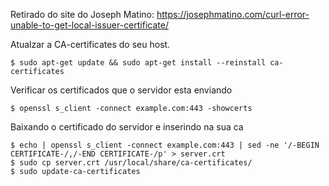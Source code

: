 Retirado do site do Joseph Matino: https://josephmatino.com/curl-error-unable-to-get-local-issuer-certificate/

Atualzar a CA-certificates do seu host.    
    
    $ sudo apt-get update && sudo apt-get install --reinstall ca-certificates

Verificar os certificados que o servidor esta enviando 

    $ openssl s_client -connect example.com:443 -showcerts

Baixando o certificado do servidor e inserindo na sua ca

    $ echo | openssl s_client -connect example.com:443 | sed -ne '/-BEGIN CERTIFICATE-/,/-END CERTIFICATE-/p' > server.crt
    $ sudo cp server.crt /usr/local/share/ca-certificates/
    $ sudo update-ca-certificates






